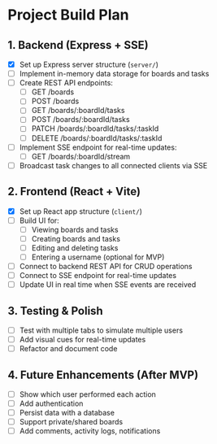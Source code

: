 # Project Build Plan

## 1. Backend (Express + SSE)

- [x] Set up Express server structure (`server/`)
- [ ] Implement in-memory data storage for boards and tasks
- [ ] Create REST API endpoints:
  - [ ] GET /boards
  - [ ] POST /boards
  - [ ] GET /boards/:boardId/tasks
  - [ ] POST /boards/:boardId/tasks
  - [ ] PATCH /boards/:boardId/tasks/:taskId
  - [ ] DELETE /boards/:boardId/tasks/:taskId
- [ ] Implement SSE endpoint for real-time updates:
  - [ ] GET /boards/:boardId/stream
- [ ] Broadcast task changes to all connected clients via SSE

## 2. Frontend (React + Vite)

- [x] Set up React app structure (`client/`)
- [ ] Build UI for:
  - [ ] Viewing boards and tasks
  - [ ] Creating boards and tasks
  - [ ] Editing and deleting tasks
  - [ ] Entering a username (optional for MVP)
- [ ] Connect to backend REST API for CRUD operations
- [ ] Connect to SSE endpoint for real-time updates
- [ ] Update UI in real time when SSE events are received

## 3. Testing & Polish

- [ ] Test with multiple tabs to simulate multiple users
- [ ] Add visual cues for real-time updates
- [ ] Refactor and document code

## 4. Future Enhancements (After MVP)

- [ ] Show which user performed each action
- [ ] Add authentication
- [ ] Persist data with a database
- [ ] Support private/shared boards
- [ ] Add comments, activity logs, notifications
